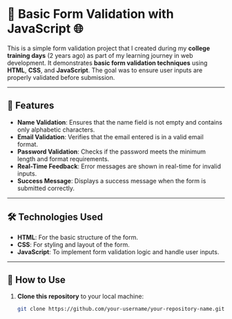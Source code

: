 # 🚀 **Basic Form Validation with JavaScript** 🌐

This is a simple form validation project that I created during my **college training days** (2 years ago) as part of my learning journey in web development. It demonstrates **basic form validation techniques** using **HTML**, **CSS**, and **JavaScript**. The goal was to ensure user inputs are properly validated before submission.

---

## 🌟 **Features**

- **Name Validation**: Ensures that the name field is not empty and contains only alphabetic characters.
- **Email Validation**: Verifies that the email entered is in a valid email format.
- **Password Validation**: Checks if the password meets the minimum length and format requirements.
- **Real-Time Feedback**: Error messages are shown in real-time for invalid inputs.
- **Success Message**: Displays a success message when the form is submitted correctly.

---

## 🛠️ **Technologies Used**

- **HTML**: For the basic structure of the form.
- **CSS**: For styling and layout of the form.
- **JavaScript**: To implement form validation logic and handle user inputs.

---

## 📜 **How to Use**

1. **Clone this repository** to your local machine:
   ```bash
   git clone https://github.com/your-username/your-repository-name.git
